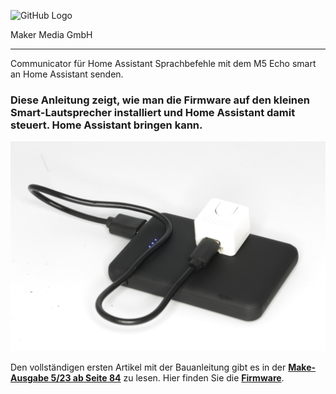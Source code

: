 ![GitHub Logo](http://www.heise.de/make/icons/make_logo.png)

Maker Media GmbH
*** 

Communicator für Home Assistant
Sprachbefehle mit dem M5 Echo smart an Home Assistant senden.
### Diese Anleitung zeigt, wie man die Firmware auf den kleinen Smart-Lautsprecher installiert und Home Assistant damit steuert. Home Assistant bringen kann.


![Picture](https://github.com/MakeMagazinDE/HA-Sprachassistent/blob/main/Bild03.JPG)

Den vollständigen ersten Artikel mit der Bauanleitung gibt es in der **[Make-Ausgabe 5/23 ab Seite 84](https://www.heise.de/ratgeber/ESP32-Projekt-Communicator-fuer-Home-Assistant-bauen-9308561.html)** zu lesen. 
Hier finden Sie die **[Firmware](https://github.com/esphome/firmware/blob/main/voice-assistant/m5stack-atom-echo.yaml)**.
